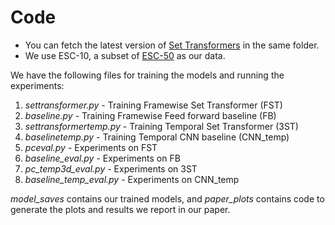 # Code

* You can fetch the latest version of <a href="https://github.com/juho-lee/set_transformer" target="_blank">Set Transformers</a> in the same folder.
* We use ESC-10, a subset of <a href="https://github.com/karolpiczak/ESC-50" target="_blank">ESC-50</a> as our data.

We have the following files for training the models and running the experiments:

1. *settransformer.py* - Training Framewise Set Transformer (FST)
2. *baseline.py* - Training Framewise Feed forward baseline (FB)
3. *settransformertemp.py* - Training Temporal Set Transformer (3ST)
4. *baselinetemp.py* - Training Temporal CNN baseline (CNN_temp)
5. *pceval.py* - Experiments on FST
6. *baseline_eval.py* - Experiments on FB
7. *pc_temp3d_eval.py* - Experiments on 3ST
8. *baseline_temp_eval.py* - Experiments on CNN_temp

*model_saves* contains our trained models, and *paper_plots* contains code to generate the plots and results we report in our paper.


